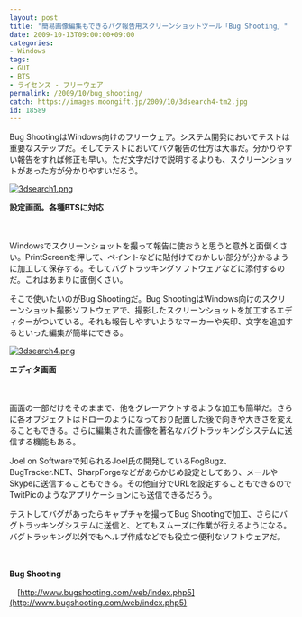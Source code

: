 ```yaml
---
layout: post
title: "簡易画像編集もできるバグ報告用スクリーンショットツール「Bug Shooting」"
date: 2009-10-13T09:00:00+09:00
categories:
- Windows
tags: 
- GUI
- BTS
- ライセンス - フリーウェア
permalink: /2009/10/bug_shooting/
catch: https://images.moongift.jp/2009/10/3dsearch4-tm2.jpg
id: 18589
---
```

Bug ShootingはWindows向けのフリーウェア。システム開発においてテストは重要なステップだ。そしてテストにおいてバグ報告の仕方は大事だ。分かりやすい報告をすれば修正も早い。ただ文字だけで説明するよりも、スクリーンショットがあった方が分かりやすいだろう。

  

[![3dsearch1.png](https://images.moongift.jp/2009/10/3dsearch1-tm2.jpg)](https://images.moongift.jp/2009/10/3dsearch14.png)  
  
**設定画面。各種BTSに対応**

  

　

  

Windowsでスクリーンショットを撮って報告に使おうと思うと意外と面倒くさい。PrintScreenを押して、ペイントなどに貼付けておかしい部分が分かるように加工して保存する。そしてバグトラッキングソフトウェアなどに添付するのだ。これはあまりに面倒くさい。

  
  
<!--more-->

そこで使いたいのがBug Shootingだ。Bug ShootingはWindows向けのスクリーンショット撮影ソフトウェアで、撮影したスクリーンショットを加工するエディターがついている。それも報告しやすいようなマーカーや矢印、文字を追加するといった編集が簡単にできる。

  

[![3dsearch4.png](https://images.moongift.jp/2009/10/3dsearch4-tm2.jpg)](https://images.moongift.jp/2009/10/3dsearch42.png)  
  
**エディタ画面**

  

　

  

画面の一部だけをそのままで、他をグレーアウトするような加工も簡単だ。さらに各オブジェクトはドローのようになっており配置した後で向きや大きさを変えることもできる。さらに編集された画像を著名なバグトラッキングシステムに送信する機能もある。

  

Joel on Softwareで知られるJoel氏の開発しているFogBugz、BugTracker.NET、SharpForgeなどがあらかじめ設定としてあり、メールやSkypeに送信することもできる。その他自分でURLを設定することもできるのでTwitPicのようなアプリケーションにも送信できるだろう。

  

テストしてバグがあったらキャプチャを撮ってBug Shootingで加工、さらにバグトラッキングシステムに送信と、とてもスムーズに作業が行えるようになる。バグトラッキング以外でもヘルプ作成などでも役立つ便利なソフトウェアだ。

  

　

  

**Bug Shooting**  
  
　[http://www.bugshooting.com/web/index.php5](http://www.bugshooting.com/web/index.php5)

  
